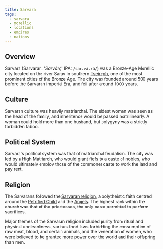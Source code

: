 ```yaml
---
title: Sarvara
tags:
  - sarvara 
  - morellic
  - locations
  - empires
  - nations
---
```

## Overview
Sarvara (Sarvaran: '*Sarvárą*' IPA: `/sar.vá.rã/`) was a Bronze-Age Morellic city located on the river Sarav in southern [Tseireph](lore/2nd-realm/tseireph.md), one of the most prominent cities of the Bronze Age. The city was founded around 500 years before the Sarvaran Imperial Era, and fell after around 1000 years.
## Culture
Sarvaran culture was heavily matriarchal. The eldest woman was seen as the head of the family, and inheritence would be passed matrilinearly. A woman could hold more than one husband, but polygyny was a strictly forbidden taboo.
## Political System
Sarvara's political system was that of matriarchal feudalism. The city was led by a High Matriarch, who would grant fiefs to a caste of nobles, who would ultimately employ those of the commoner caste to work the land and pay rent.
## Religion
The Sarvarans followed the [Sarvaran religion](lore/2nd-realm/morellic/sarvara/religion.md), a polytheistic faith centred around the [Petrified Child](lore/cosmolgy/celestial-beings/the-petrified-child.md) and the [Angels](lore/cosmology/celestial-beings/the-angels.md). The highest rank within the church was that of the priestesses, the only caste permitted to perform sacrifices.

Major themes of the Sarvaran religion included purity from ritual and physical uncleanliness, various food laws forbidding the consumption of raw meat, blood, and certain animals, and the veneration of women, who were believed to be granted more power over the world and their offspring than men.